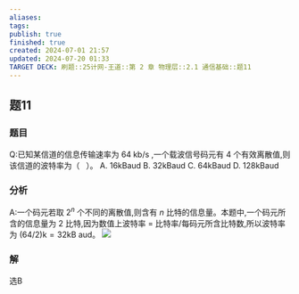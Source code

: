 ```yaml
---
aliases: 
tags: 
publish: true
finished: true
created: 2024-07-01 21:57
updated: 2024-07-20 01:33
TARGET DECK: 刷题::25计网-王道::第 2 章 物理层::2.1 通信基础::题11
---
```


## 题11
### 题目
Q:已知某信道的信息传输速率为 ${64}\mathrm{\;{kb}}/\mathrm{s}$ ,一个载波信号码元有 4 个有效离散值,则该信道的波特率为（ $\;$ ）。
A. 16kBaud B. ${32}\mathrm{{kBaud}}$ C. ${64}\mathrm{{kBaud}}$ D. ${128}\mathrm{{kBaud}}$
### 分析
A:一个码元若取 ${2}^{n}$ 个不同的离散值,则含有 $n$ 比特的信息量。本题中,一个码元所含的信息量为 2 比特,因为数值上波特率 $=$ 比特率/每码元所含比特数,所以波特率为 $( {{64}/2}) \mathrm{k} = {32}\mathrm{{kB}}$ aud。
![](https://img.hwenyi.live/202407200133092.webp)
### 解
选B
